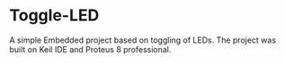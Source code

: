 # Toggle-LED
A simple Embedded project based on toggling of LEDs. The project was built on Keil IDE and Proteus 8 professional. 
